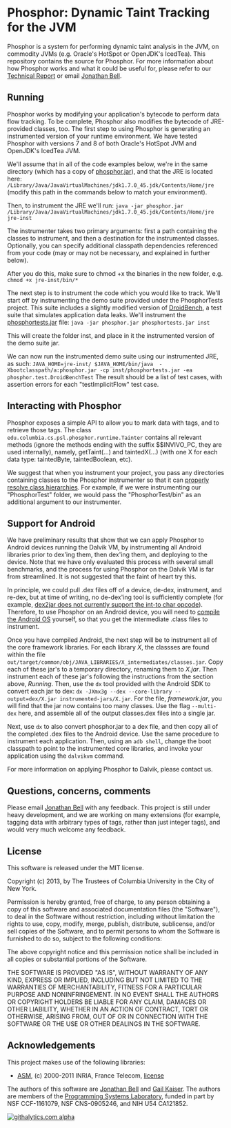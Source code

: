 Phosphor: Dynamic Taint Tracking for the JVM
========


Phosphor is a system for performing dynamic taint analysis in the JVM, on commodity JVMs (e.g. Oracle's HotSpot or OpenJDK's IcedTea). This repository contains the source for Phosphor. For more information about how Phosphor works and what it could be useful for, please refer to our [Technical Report](https://mice.cs.columbia.edu/getTechreport.php?techreportID=1569) or email [Jonathan Bell](mailto:jbell@cs.columbia.edu).

Running
-------
Phosphor works by modifying your application's bytecode to perform data flow tracking. To be complete, Phosphor also modifies the bytecode of JRE-provided classes, too. The first step to using Phosphor is generating an instrumented version of your runtime environment. We have tested Phosphor with versions 7 and 8 of both Oracle's HotSpot JVM and OpenJDK's IcedTea JVM.

We'll assume that in all of the code examples below, we're in the same directory (which has a copy of [phosphor.jar](https://github.com/Programming-Systems-Lab/phosphor/raw/master/phosphor.jar)), and that the JRE is located here: `/Library/Java/JavaVirtualMachines/jdk1.7.0_45.jdk/Contents/Home/jre` (modify this path in the commands below to match your environment).

Then, to instrument the JRE we'll run:
`java -jar phosphor.jar /Library/Java/JavaVirtualMachines/jdk1.7.0_45.jdk/Contents/Home/jre jre-inst`

The instrumenter takes two primary arguments: first a path containing the classes to instrument, and then a destination for the instrumented classes. Optionally, you can specify additional classpath dependencies referenced from your code (may or may not be necessary, and explained in further below).

After you do this, make sure to chmod +x the binaries in the new folder, e.g. `chmod +x jre-inst/bin/*`

The next step is to instrument the code which you would like to track. We'll start off by instrumenting the demo suite provided under the PhosphorTests project. This suite includes a slightly modified version of [DroidBench](http://sseblog.ec-spride.de/tools/droidbench/), a test suite that simulates application data leaks. We'll instrument the [phosphortests.jar](https://github.com/Programming-Systems-Lab/phosphor/raw/master/phosphortests.jar) file:
`java -jar phosphor.jar phosphortests.jar inst`

This will create the folder inst, and place in it the instrumented version of the demo suite jar.

We can now run the instrumented demo suite using our instrumented JRE, as such:
`JAVA_HOME=jre-inst/ $JAVA_HOME/bin/java  -Xbootclasspath/a:phosphor.jar -cp inst/phosphortests.jar -ea phosphor.test.DroidBenchTest`
The result should be a list of test cases, with assertion errors for each "testImplicitFlow" test case.

Interacting with Phosphor
-----
Phosphor exposes a simple API to allow you to mark data with tags, and to retrieve those tags. The class ``edu.columbia.cs.psl.phosphor.runtime.Tainter`` contains all relevant methods (ignore the methods ending with the suffix $$INVIVO_PC, they are used internally), namely, getTaint(...) and taintedX(...) (with one X for each data type: taintedByte, taintedBoolean, etc).

We suggest that when you instrument your project, you pass any directories containing classes to the Phosphor instrumenter so that it can [properly resolve class hierarchies](http://chrononsystems.com/blog/java-7-design-flaw-leads-to-huge-backward-step-for-the-jvm). For example, if we were instrumenting our "PhosphorTest" folder, we would pass the "PhosphorTest/bin" as an additional argument to our instrumenter.

Support for Android
----
We have preliminary results that show that we can apply Phosphor to Android devices running the Dalvik VM, by instrumenting all Android libraries prior to dex'ing them, then dex'ing them, and deploying to the device. Note that we have only evaluated this process with several small benchmarks, and the process for using Phosphor on the Dalvik VM is far from streamlined. It is not suggested that the faint of heart try this.

In principle, we could pull .dex files off of a device, de-dex, instrument, and re-dex, but at time of writing, no de-dex'ing tool is sufficiently complete (for example, [dex2jar does not currently support the int-to char opcode](https://code.google.com/p/dex2jar/issues/detail?id=214&can=1&q=i2c)). Therefore, to use Phosphor on an Android device, you will need to [compile the Android OS](https://source.android.com) yourself, so that you get the intermediate .class files to instrument.

Once you have compiled Android, the next step will be to instrument all of the core framework libraries. For each library *X*, the classses are found within the file `out/target/common/obj/JAVA_LIBRARIES/X_intermediates/classes.jar`. Copy each of these jar's to a temporary directory, renaming them to *X.jar*. Then instrument each of these jar's following the instructions from the section above, *Running*. Then, use the `dx` tool provided with the Android SDK to convert each jar to dex:
`dx -JXmx3g --dex --core-library --output=dex/X.jar instrumented-jars/X.jar`. For the file, *framework.jar*, you will find that the jar now contains too many classes. Use the flag `--multi-dex` here, and assemble all of the output classes.dex files into a single jar.  

Next, use `dx` to also convert phosphor.jar to a dex file, and then copy all of the completed .dex files to the Android device. Use the same procedure to instrument each application. Then, using an `adb shell`, change the boot classpath to point to the instrumented core libraries, and invoke your application using the `dalvikvm` command.


For more information on applying Phosphor to Dalvik, please contact us.

Questions, concerns, comments
----
Please email [Jonathan Bell](mailto:jbell@cs.columbia.edu) with any feedback. This project is still under heavy development, and we are working on many extensions (for example, tagging data with arbitrary types of tags, rather than just integer tags), and would very much welcome any feedback.

License
-------
This software is released under the MIT license.

Copyright (c) 2013, by The Trustees of Columbia University in the City of New York.

Permission is hereby granted, free of charge, to any person obtaining a copy of this software and associated documentation files (the "Software"), to deal in the Software without restriction, including without limitation the rights to use, copy, modify, merge, publish, distribute, sublicense, and/or sell copies of the Software, and to permit persons to whom the Software is furnished to do so, subject to the following conditions:

The above copyright notice and this permission notice shall be included in all copies or substantial portions of the Software.

THE SOFTWARE IS PROVIDED "AS IS", WITHOUT WARRANTY OF ANY KIND, EXPRESS OR IMPLIED, INCLUDING BUT NOT LIMITED TO THE WARRANTIES OF MERCHANTABILITY, FITNESS FOR A PARTICULAR PURPOSE AND NONINFRINGEMENT. IN NO EVENT SHALL THE AUTHORS OR COPYRIGHT HOLDERS BE LIABLE FOR ANY CLAIM, DAMAGES OR OTHER LIABILITY, WHETHER IN AN ACTION OF CONTRACT, TORT OR OTHERWISE, ARISING FROM, OUT OF OR IN CONNECTION WITH THE SOFTWARE OR THE USE OR OTHER DEALINGS IN THE SOFTWARE.

Acknowledgements
--------
This project makes use of the following libraries:
* [ASM](http://asm.ow2.org/license.html), (c) 2000-2011 INRIA, France Telecom, [license](http://asm.ow2.org/license.html)

The authors of this software are [Jonathan Bell](http://jonbell.net) and [Gail Kaiser](http://www.cs.columbia.edu/~kaiser/). The authors are members of the [Programming Systems Laboratory](http://www.psl.cs.columbia.edu/), funded in part by NSF CCF-1161079, NSF CNS-0905246, and NIH U54 CA121852.

[![githalytics.com alpha](https://cruel-carlota.pagodabox.com/ae2f03ebde27be607b8ffe5a9911293d "githalytics.com")](http://githalytics.com/Programming-Systems-Lab/phosphor)
